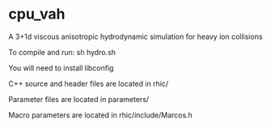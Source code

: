 # cpu_vah
A 3+1d viscous anisotropic hydrodynamic simulation for heavy ion collisions

To compile and run:  sh hydro.sh

You will need to install libconfig

C++ source and header files are located in rhic/

Parameter files are located in parameters/

Macro parameters are located in rhic/include/Marcos.h